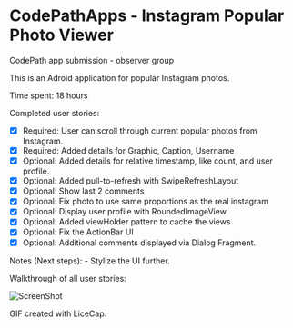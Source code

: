 # CodePathApps - Instagram Popular Photo Viewer
CodePath app submission - observer group

This is an Adroid application for popular Instagram photos. 

Time spent: 18 hours 

Completed user stories:
* [x] Required: User can scroll through current popular photos from Instagram. 
* [x] Required: Added details for Graphic, Caption, Username
* [x] Optional: Added details for relative timestamp, like count, and user profile.
* [x] Optional: Added pull-to-refresh with SwipeRefreshLayout
* [x] Optional: Show last 2 comments
* [x] Optional: Fix photo to use same proportions as the real instagram
* [x] Optional: Display user profile with RoundedImageView
* [x] Optional: Added viewHolder pattern to cache the views
* [x] Optional: Fix the ActionBar UI
* [x] Optional: Additional comments displayed via Dialog Fragment.

Notes (Next steps):
    - Stylize the UI further.

Walkthrough of all user stories:

![ScreenShot](https://github.com/bchandramouli/CodePathApps/blob/master/InstaView/instaView.gif)

GIF created with LiceCap.
